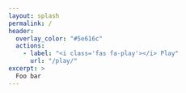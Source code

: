 ```yaml
---
layout: splash
permalink: /
header:
  overlay_color: "#5e616c"
  actions:
    - label: "<i class='fas fa-play'></i> Play"
      url: "/play/"
excerpt: >
  Foo bar
---
```

